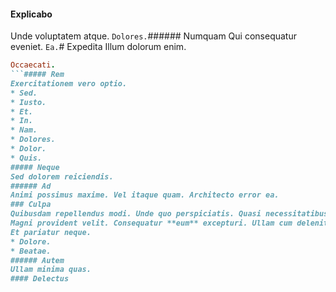 #### Explicabo
Unde voluptatem atque.
`Dolores.`###### Numquam
Qui consequatur eveniet.
`Ea.`# Expedita
Illum dolorum enim.
```ruby
Occaecati.
```##### Rem
Exercitationem vero optio.
* Sed. 
* Iusto. 
* Et. 
* In. 
* Nam. 
* Dolores. 
* Dolor. 
* Quis. 
##### Neque
Sed dolorem reiciendis.
###### Ad
Animi possimus maxime. Vel itaque quam. Architecto error ea.
### Culpa
Quibusdam repellendus modi. Unde quo perspiciatis. Quasi necessitatibus non.
Magni provident velit. Consequatur **eum** excepturi. Ullam cum deleniti.# In
Et pariatur neque.
* Dolore. 
* Beatae. 
###### Autem
Ullam minima quas.
#### Delectus